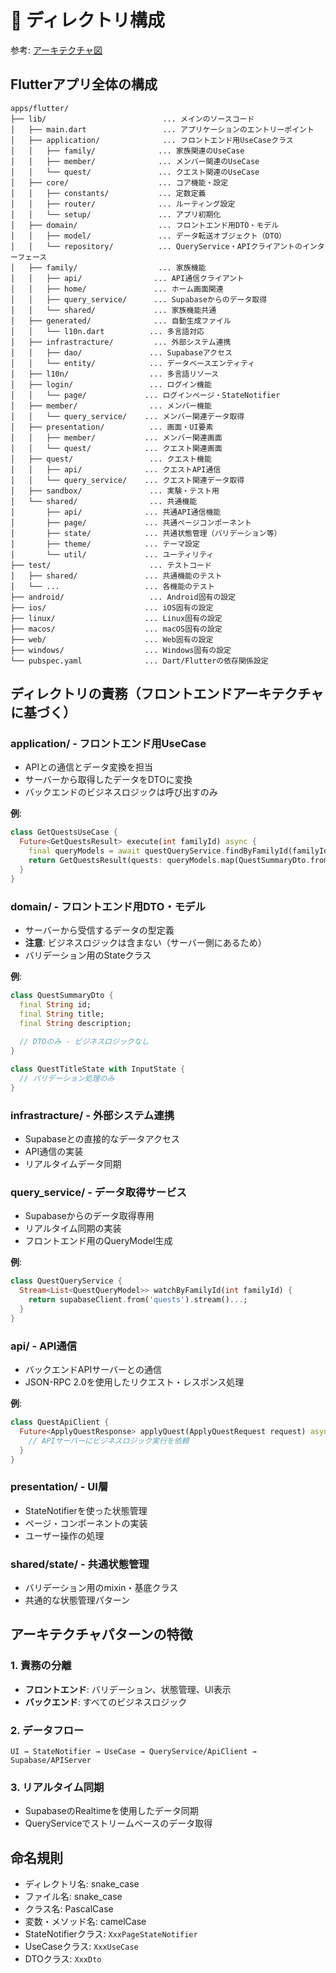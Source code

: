 # 🧱 ディレクトリ構成

参考: [アーキテクチャ図](../../../../docs/ja/shared/uml/flutter_supabase_clsd.md)

## Flutterアプリ全体の構成

```plaintext
apps/flutter/
├── lib/                          ... メインのソースコード
│   ├── main.dart                 ... アプリケーションのエントリーポイント
│   ├── application/              ... フロントエンド用UseCaseクラス
│   │   ├── family/              ... 家族関連のUseCase
│   │   ├── member/              ... メンバー関連のUseCase
│   │   └── quest/               ... クエスト関連のUseCase
│   ├── core/                    ... コア機能・設定
│   │   ├── constants/           ... 定数定義
│   │   ├── router/              ... ルーティング設定
│   │   └── setup/               ... アプリ初期化
│   ├── domain/                  ... フロントエンド用DTO・モデル
│   │   ├── model/               ... データ転送オブジェクト（DTO）
│   │   └── repository/          ... QueryService・APIクライアントのインターフェース
│   ├── family/                  ... 家族機能
│   │   ├── api/                ... API通信クライアント
│   │   ├── home/               ... ホーム画面関連
│   │   ├── query_service/      ... Supabaseからのデータ取得
│   │   └── shared/             ... 家族機能共通
│   ├── generated/              ... 自動生成ファイル
│   │   └── l10n.dart          ... 多言語対応
│   ├── infrastracture/         ... 外部システム連携
│   │   ├── dao/               ... Supabaseアクセス
│   │   └── entity/            ... データベースエンティティ
│   ├── l10n/                  ... 多言語リソース
│   ├── login/                 ... ログイン機能
│   │   └── page/             ... ログインページ・StateNotifier
│   ├── member/                ... メンバー機能
│   │   └── query_service/    ... メンバー関連データ取得
│   ├── presentation/          ... 画面・UI要素
│   │   ├── member/           ... メンバー関連画面
│   │   └── quest/            ... クエスト関連画面
│   ├── quest/                 ... クエスト機能
│   │   ├── api/              ... クエストAPI通信
│   │   └── query_service/    ... クエスト関連データ取得
│   ├── sandbox/               ... 実験・テスト用
│   └── shared/                ... 共通機能
│       ├── api/              ... 共通API通信機能
│       ├── page/             ... 共通ページコンポーネント
│       ├── state/            ... 共通状態管理（バリデーション等）
│       ├── theme/            ... テーマ設定
│       └── util/             ... ユーティリティ
├── test/                      ... テストコード
│   ├── shared/               ... 共通機能のテスト
│   └── ...                   ... 各機能のテスト
├── android/                   ... Android固有の設定
├── ios/                      ... iOS固有の設定
├── linux/                    ... Linux固有の設定
├── macos/                    ... macOS固有の設定
├── web/                      ... Web固有の設定
├── windows/                  ... Windows固有の設定
└── pubspec.yaml              ... Dart/Flutterの依存関係設定
```

## ディレクトリの責務（フロントエンドアーキテクチャに基づく）

### application/ - フロントエンド用UseCase
- APIとの通信とデータ変換を担当
- サーバーから取得したデータをDTOに変換
- バックエンドのビジネスロジックは呼び出すのみ

**例**:
```dart
class GetQuestsUseCase {
  Future<GetQuestsResult> execute(int familyId) async {
    final queryModels = await questQueryService.findByFamilyId(familyId);
    return GetQuestsResult(quests: queryModels.map(QuestSummaryDto.fromModel).toList());
  }
}
```

### domain/ - フロントエンド用DTO・モデル
- サーバーから受信するデータの型定義
- **注意**: ビジネスロジックは含まない（サーバー側にあるため）
- バリデーション用のStateクラス

**例**:
```dart
class QuestSummaryDto {
  final String id;
  final String title;
  final String description;
  
  // DTOのみ - ビジネスロジックなし
}

class QuestTitleState with InputState {
  // バリデーション処理のみ
}
```

### infrastracture/ - 外部システム連携
- Supabaseとの直接的なデータアクセス
- API通信の実装
- リアルタイムデータ同期

### query_service/ - データ取得サービス
- Supabaseからのデータ取得専用
- リアルタイム同期の実装
- フロントエンド用のQueryModel生成

**例**:
```dart
class QuestQueryService {
  Stream<List<QuestQueryModel>> watchByFamilyId(int familyId) {
    return supabaseClient.from('quests').stream()...;
  }
}
```

### api/ - API通信
- バックエンドAPIサーバーとの通信
- JSON-RPC 2.0を使用したリクエスト・レスポンス処理

**例**:
```dart
class QuestApiClient {
  Future<ApplyQuestResponse> applyQuest(ApplyQuestRequest request) async {
    // APIサーバーにビジネスロジック実行を依頼
  }
}
```

### presentation/ - UI層
- StateNotifierを使った状態管理
- ページ・コンポーネントの実装
- ユーザー操作の処理

### shared/state/ - 共通状態管理
- バリデーション用のmixin・基底クラス
- 共通的な状態管理パターン

## アーキテクチャパターンの特徴

### 1. 責務の分離
- **フロントエンド**: バリデーション、状態管理、UI表示
- **バックエンド**: すべてのビジネスロジック

### 2. データフロー
```
UI → StateNotifier → UseCase → QueryService/ApiClient → Supabase/APIServer
```

### 3. リアルタイム同期
- SupabaseのRealtimeを使用したデータ同期
- QueryServiceでストリームベースのデータ取得

## 命名規則

- ディレクトリ名: snake_case
- ファイル名: snake_case  
- クラス名: PascalCase
- 変数・メソッド名: camelCase
- StateNotifierクラス: `XxxPageStateNotifier`
- UseCaseクラス: `XxxUseCase`
- DTOクラス: `XxxDto`